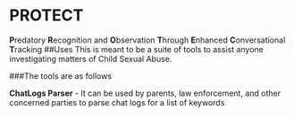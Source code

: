 # PROTECT
**P**redatory **R**ecognition and **O**bservation **T**hrough **E**nhanced **C**onversational **T**racking
##Uses
This is meant to be a suite of tools to assist anyone investigating matters of Child Sexual Abuse.

###The tools are as follows

**ChatLogs Parser** - It can be used by parents, law enforcement, and other concerned parties to parse chat logs for a list of keywords
